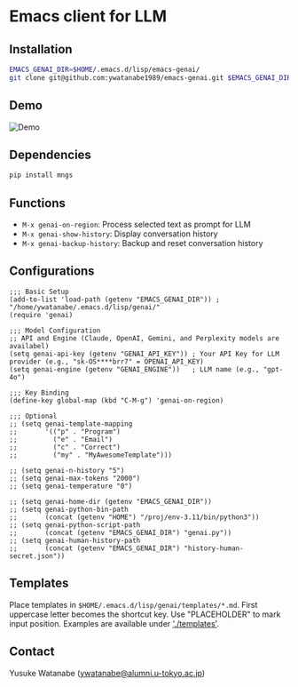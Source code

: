 <!-- ---
!-- title: ./genai/README.md
!-- author: ywatanabe
!-- date: 2024-11-14 18:18:28
!-- --- -->


# Emacs client for LLM

## Installation
```bash
EMACS_GENAI_DIR=$HOME/.emacs.d/lisp/emacs-genai/
git clone git@github.com:ywatanabe1989/emacs-genai.git $EMACS_GENAI_DIR
```

## Demo
![Demo](docs/demo-1920.gif)

## Dependencies
```bash
pip install mngs
```

## Functions
- `M-x genai-on-region`: Process selected text as prompt for LLM
- `M-x genai-show-history`: Display conversation history
- `M-x genai-backup-history`: Backup and reset conversation history


## Configurations
```elisp
;;; Basic Setup
(add-to-list 'load-path (getenv "EMACS_GENAI_DIR")) ; "/home/ywatanabe/.emacs.d/lisp/genai/"
(require 'genai)

;;; Model Configuration
;; API and Engine (Claude, OpenAI, Gemini, and Perplexity models are availabel)
(setq genai-api-key (getenv "GENAI_API_KEY")) ; Your API Key for LLM provider (e.g., "sk-OS****brr7" = OPENAI_API_KEY)
(setq genai-engine (getenv "GENAI_ENGINE"))   ; LLM name (e.g., "gpt-4o")

;;; Key Binding
(define-key global-map (kbd "C-M-g") 'genai-on-region)

;;; Optional
;; (setq genai-template-mapping
;;       '(("p" . "Program")
;;         ("e" . "Email")
;;         ("c" . "Correct")
;;         ("my" . "MyAwesomeTemplate")))
        
;; (setq genai-n-history "5")
;; (setq genai-max-tokens "2000")
;; (setq genai-temperature "0")

;; (setq genai-home-dir (getenv "EMACS_GENAI_DIR"))
;; (setq genai-python-bin-path 
;;       (concat (getenv "HOME") "/proj/env-3.11/bin/python3"))
;; (setq genai-python-script-path 
;;       (concat (getenv "EMACS_GENAI_DIR") "genai.py"))
;; (setq genai-human-history-path
;;       (concat (getenv "EMACS_GENAI_DIR") "history-human-secret.json"))
```

## Templates
Place templates in `$HOME/.emacs.d/lisp/genai/templates/*.md`. First uppercase letter becomes the shortcut key. Use "PLACEHOLDER" to mark input position. Examples are available under ['./templates'](./templates).

## Contact
Yusuke Watanabe (ywatanabe@alumni.u-tokyo.ac.jp)
